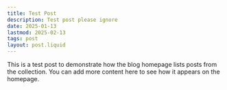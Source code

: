 ```yaml
---
title: Test Post
description: Test post please ignore
date: 2025-01-13
lastmod: 2025-02-13
tags: post
layout: post.liquid
---
```


This is a test post to demonstrate how the blog homepage lists posts from the collection. You can add more content here to see how it appears on the homepage.
